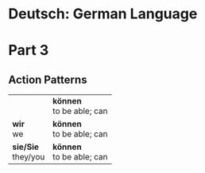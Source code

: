 # Deutsch: German Language
# Part 3
## Action Patterns

<table>
  <tr>
    <td>      
    </td>
    <td> 
      <b>können</b><br/>
      to be able; can
    </td>
  </tr>
  <tr>
    <td>      
      <b>wir</b><br/>
      we
    </td>
    <td> 
      <b>können</b><br/>
      to be able; can
    </td>
  </tr>
  <tr>
    <td> 
      <b>sie/Sie</b><br/>
      they/you
    </td>
    <td> 
      <b>können</b><br/>
      to be able; can
    </td>
  </tr>
</table>
  
